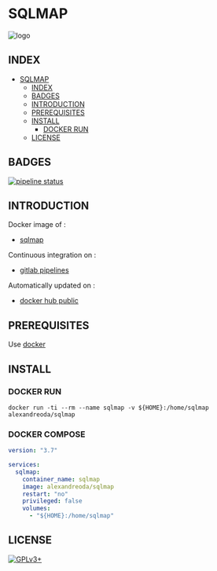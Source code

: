 # SQLMAP

![logo](https://assets.gitlab-static.net/uploads/-/system/project/avatar/12904473/sqlmap.jpg)

## INDEX

- [SQLMAP](#sqlmap)
  - [INDEX](#index)
  - [BADGES](#badges)
  - [INTRODUCTION](#introduction)
  - [PREREQUISITES](#prerequisites)
  - [INSTALL](#install)
    - [DOCKER RUN](#docker-run)
  - [LICENSE](#license)

## BADGES

[![pipeline status](https://gitlab.com/oda-alexandre/sqlmap/badges/master/pipeline.svg)](https://gitlab.com/oda-alexandre/sqlmap/commits/master)

## INTRODUCTION

Docker image of :

- [sqlmap](http://sqlmap.org)

Continuous integration on :

- [gitlab pipelines](https://gitlab.com/oda-alexandre/android-studio/pipelines)

Automatically updated on :

- [docker hub public](https://hub.docker.com/r/alexandreoda/sqlmap/)

## PREREQUISITES

Use [docker](https://www.docker.com)

## INSTALL

### DOCKER RUN

```docker run -ti --rm --name sqlmap -v ${HOME}:/home/sqlmap alexandreoda/sqlmap```

### DOCKER COMPOSE

```yml
version: "3.7"

services:
  sqlmap:
    container_name: sqlmap
    image: alexandreoda/sqlmap
    restart: "no"
    privileged: false
    volumes:
      - "${HOME}:/home/sqlmap"
```

## LICENSE

[![GPLv3+](http://gplv3.fsf.org/gplv3-127x51.png)](https://gitlab.com/oda-alexandre/sqlmap/blob/master/LICENSE)
